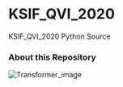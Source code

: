 # KSIF_QVI_2020
KSIF_QVI_2020 Python Source

### About this Repository

![Transformer_image](https://user-images.githubusercontent.com/44806420/128182382-c51faadf-64a0-40e4-b9c0-687f147c0f02.jpg)
